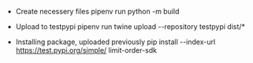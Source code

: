 - Create necessery files
pipenv run python -m build

- Upload to testpypi
pipenv run twine upload --repository testpypi dist/*

- Installing package, uploaded previously
pip install --index-url https://test.pypi.org/simple/ limit-order-sdk
